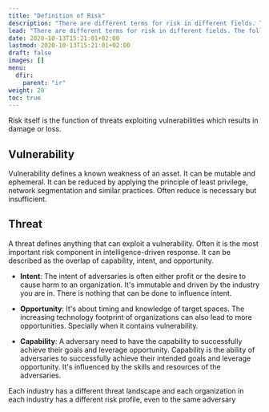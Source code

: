 ```yaml
---
title: "Definition of Risk"
description: "There are different terms for risk in different fields. The following are the primary for security:"
lead: "There are different terms for risk in different fields. The following are the primary for security:"
date: 2020-10-13T15:21:01+02:00
lastmod: 2020-10-13T15:21:01+02:00
draft: false
images: []
menu: 
  dfir:
    parent: "ir"
weight: 20
toc: true
---
```


Risk itself is the function of threats exploiting vulnerabilities which results in damage or loss.

## Vulnerability
Vulnerability defines a known weakness of an asset. It can be mutable and ephemeral. It can be reduced by applying the principle of least privilege, network segmentation and similar practices. Often reduce is necessary but insufficient.

## Threat
A threat defines anything that can exploit a vulnerability. Often it is the most important risk component in intelligence-driven response. It can be described as the overlap of capability, intent, and opportunity.

- **Intent**: 
The intent of adversaries is often either profit or the desire to cause harm to an organization. It's immutable and driven by the industry you are in. There is nothing that can be done to influence intent.

- **Opportunity**: 
It's about timing and knowledge of target spaces. The increasing technology footprint of organizations can also lead to more opportunities. Specially when it contains vulnerability. 

- **Capability**: A adversary need to have the capability to successfully achieve their goals and leverage opportunity. Capability is the ability of adversaries to successfully achieve their intended goals and leverage opportunity. It's influenced by the skills and resources of the adversaries. 

Each industry has a different threat landscape and each organization in each industry has a different risk profile, even to the same adversary
